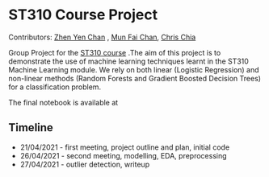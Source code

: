 # ST310 Course Project

Contributors: [Zhen Yen Chan](#https://github.com/zhenyenchan) , [Mun Fai Chan](#https://github.com/MUNFAI15), [Chris Chia](#https://github.com/chrischia06/)

Group Project for the [ST310 course](#https://www.lse.ac.uk/resources/calendar2020-2021/courseGuides/ST/2020_ST310.htm) .The aim of this project is to demonstrate the use of machine learning techniques learnt in the ST310 Machine Learning module. We rely on both linear (Logistic Regression) and non-linear methods (Random Forests and Gradient Boosted Decision Trees) for a classification problem.

The final notebook is available at [](#)


## Timeline

+ 21/04/2021 - first meeting, project outline and plan, initial code
+ 26/04/2021 - second meeting, modelling, EDA, preprocessing
+ 27/04/2021 - outlier detection, writeup
